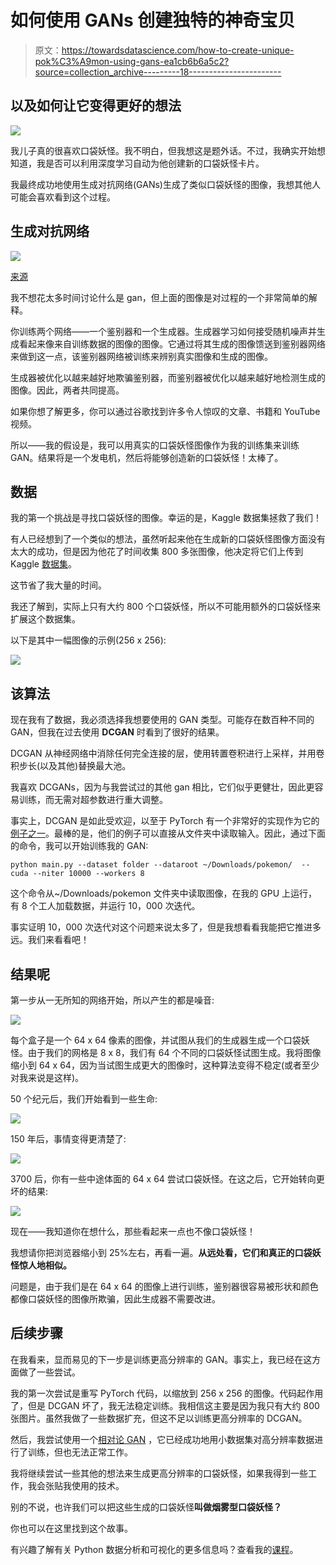 # 如何使用 GANs 创建独特的神奇宝贝

> 原文：<https://towardsdatascience.com/how-to-create-unique-pok%C3%A9mon-using-gans-ea1cb6b6a5c2?source=collection_archive---------18----------------------->

## 以及如何让它变得更好的想法

![](img/ca1e273dd982ee8902ff67dcc9d994ed.png)

我儿子真的很喜欢口袋妖怪。我不明白，但我想这是题外话。不过，我确实开始想知道，我是否可以利用深度学习自动为他创建新的口袋妖怪卡片。

我最终成功地使用生成对抗网络(GANs)生成了类似口袋妖怪的图像，我想其他人可能会喜欢看到这个过程。

## 生成对抗网络

![](img/114929fa62a975e7a8f00c6eabfc3e1f.png)

[来源](/generative-adversarial-networks-explained-34472718707a)

我不想花太多时间讨论什么是 gan，但上面的图像是对过程的一个非常简单的解释。

你训练两个网络——一个鉴别器和一个生成器。生成器学习如何接受随机噪声并生成看起来像来自训练数据的图像的图像。它通过将其生成的图像馈送到鉴别器网络来做到这一点，该鉴别器网络被训练来辨别真实图像和生成的图像。

生成器被优化以越来越好地欺骗鉴别器，而鉴别器被优化以越来越好地检测生成的图像。因此，两者共同提高。

如果你想了解更多，你可以通过谷歌找到许多令人惊叹的文章、书籍和 YouTube 视频。

所以——我的假设是，我可以用真实的口袋妖怪图像作为我的训练集来训练 GAN。结果将是一个发电机，然后将能够创造新的口袋妖怪！太棒了。

## **数据**

我的第一个挑战是寻找口袋妖怪的图像。幸运的是，Kaggle 数据集拯救了我们！

有人已经想到了一个类似的想法，虽然听起来他在生成新的口袋妖怪图像方面没有太大的成功，但是因为他花了时间收集 800 多张图像，他决定将它们上传到 Kaggle [数据集](https://www.kaggle.com/kvpratama/pokemon-images-dataset#101.png)。

这节省了我大量的时间。

我还了解到，实际上只有大约 800 个口袋妖怪，所以不可能用额外的口袋妖怪来扩展这个数据集。

以下是其中一幅图像的示例(256 x 256):

![](img/7a565e31ec29a4b5bde58ca33429a2e2.png)

## 该算法

现在我有了数据，我必须选择我想要使用的 GAN 类型。可能存在数百种不同的 GAN，但我在过去使用 **DCGAN** 时看到了很好的结果。

DCGAN 从神经网络中消除任何完全连接的层，使用转置卷积进行上采样，并用卷积步长(以及其他)替换最大池。

我喜欢 DCGANs，因为与我尝试过的其他 gan 相比，它们似乎更健壮，因此更容易训练，而无需对超参数进行重大调整。

事实上，DCGAN 是如此受欢迎，以至于 PyTorch 有一个非常好的实现作为它的[例子之一](https://github.com/pytorch/examples/tree/master/dcgan)。最棒的是，他们的例子可以直接从文件夹中读取输入。因此，通过下面的命令，我可以开始训练我的 GAN:

```
python main.py --dataset folder --dataroot ~/Downloads/pokemon/  --cuda --niter 10000 --workers 8
```

这个命令从~/Downloads/pokemon 文件夹中读取图像，在我的 GPU 上运行，有 8 个工人加载数据，并运行 10，000 次迭代。

事实证明 10，000 次迭代对这个问题来说太多了，但是我想看看我能把它推进多远。我们来看看吧！

## 结果呢

第一步从一无所知的网络开始，所以产生的都是噪音:

![](img/0f8d15c7037b5cc195819ec57baeafdd.png)

每个盒子是一个 64 x 64 像素的图像，并试图从我们的生成器生成一个口袋妖怪。由于我们的网格是 8 x 8，我们有 64 个不同的口袋妖怪试图生成。我将图像缩小到 64 x 64，因为当试图生成更大的图像时，这种算法变得不稳定(或者至少对我来说是这样)。

50 个纪元后，我们开始看到一些生命:

![](img/f7d632e3189d04085e84e554a011ca70.png)

150 年后，事情变得更清楚了:

![](img/896808227e9d80746982a263e9bb9b59.png)

3700 后，你有一些中途体面的 64 x 64 尝试口袋妖怪。在这之后，它开始转向更坏的结果:

![](img/ca1e273dd982ee8902ff67dcc9d994ed.png)

现在——我知道你在想什么，那些看起来一点也不像口袋妖怪！

我想请你把浏览器缩小到 25%左右，再看一遍。**从远处看，它们和真正的口袋妖怪惊人地相似。**

问题是，由于我们是在 64 x 64 的图像上进行训练，鉴别器很容易被形状和颜色都像口袋妖怪的图像所欺骗，因此生成器不需要改进。

## 后续步骤

在我看来，显而易见的下一步是训练更高分辨率的 GAN。事实上，我已经在这方面做了一些尝试。

我的第一次尝试是重写 PyTorch 代码，以缩放到 256 x 256 的图像。代码起作用了，但是 DCGAN 坏了，我无法稳定训练。我相信这主要是因为我只有大约 800 张图片。虽然我做了一些数据扩充，但这不足以训练更高分辨率的 DCGAN。

然后，我尝试使用一个[相对论 GAN](https://arxiv.org/abs/1807.00734) ，它已经成功地用小数据集对高分辨率数据进行了训练，但也无法正常工作。

我将继续尝试一些其他的想法来生成更高分辨率的口袋妖怪，如果我得到一些工作，我会张贴我使用的技术。

别的不说，也许我们可以把这些生成的口袋妖怪**叫做烟雾型口袋妖怪？**

你也可以在这里找到这个故事。

有兴趣了解有关 Python 数据分析和可视化的更多信息吗？查看我的[课程](https://www.educative.io/courses/python-data-analysis-and-visualization)。